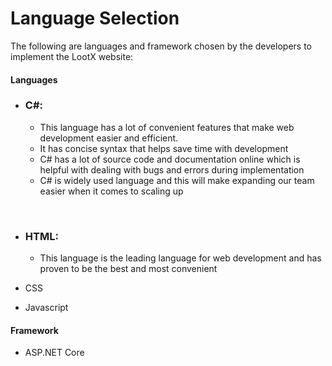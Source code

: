 # Language Selection
The following are languages and framework chosen by the developers to implement the LootX website:

[//]: # (Will research good resaons for selection)
#### Languages
- ### C#:
    - This language has a lot of convenient features that make web development easier and
  efficient.
    - It has concise syntax that helps save time with development
    - C# has a lot of source code and documentation online which is helpful with dealing with 
  bugs and errors during implementation
    - C# is widely used language and this will make expanding our team easier when it comes to scaling
  up

<br>

- ### HTML: 
  - This language is the leading language for web development and has proven to be the
  best and most convenient
  
- CSS
- Javascript

#### Framework
- ASP.NET Core